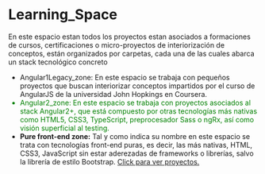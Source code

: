 # Learning_Space
En este espacio estan todos los proyectos estan asociados a formaciones de cursos, certificaciones o micro-proyectos de interiorización de conceptos, están organizados por carpetas, cada una de las cuales abarca un stack tecnológico concreto
<ul>
   <li>
     Angular1Legacy_zone: En este espacio se trabaja con pequeños proyectos que buscan interiorizar conceptos impartidos por el curso de AngularJS de la universidad John Hopkings en Coursera.
  </li>
  <li style="color:green">
     Angular2_zone: En este espacio se trabaja con proyectos asociados al stack Angular2+, que está compuesto por otras tecnologías más
     nativas como HTML5, CSS3, TypeScript, preprocesador Sass o ngRx, así como visión superficial al testing.
  </li>
   <li><b>Pure front-end zone:</b> Tal y como indica su nombre en este espacio se trata con tecnologías front-end puras, es decir, las más nativas,   HTML, CSS3, JavaScript sin estar aderezadas de frameworks o librerías, salvo
    la librería de estilo Bootstrap. <a href="./PureFrontEnd_zone">Click para ver proyectos.</a>
  </li>
    
</ul>
